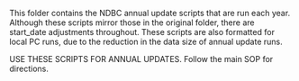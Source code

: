 This folder contains the NDBC annual update scripts that are run each year. Although these scripts mirror those in the original <scripts> folder, there are start_date adjustments throughout. These scripts are also formatted for local PC runs, due to the reduction in the data size of annual update runs. 
  
USE THESE SCRIPTS FOR ANNUAL UPDATES. Follow the main SOP for directions. 
  
  
  

